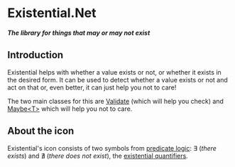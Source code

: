 ﻿# **Existential.Net**
***The library for things that may or may not exist***

## Introduction
Existential helps with whether a value exists or not, or whether it 
exists in the desired form. It can be used to detect whether a value
exists or not and act on that or, even better, it can just help you not 
to care!

The two main classes for this are [Validate](xref:using_validate.md) 
(which will help you check) and 
[Maybe&lt;T&gt;](xref:using_maybe.md) which will help you not to care.

## About the icon
Existential's icon consists of two symbols from 
[predicate logic](https://en.wikipedia.org/wiki/First-order_logic): 
&#8707; (*there exists*) and &#8708; (*there does not exist*), the
[existential quantifiers](https://en.wikipedia.org/wiki/Existential_quantification).

